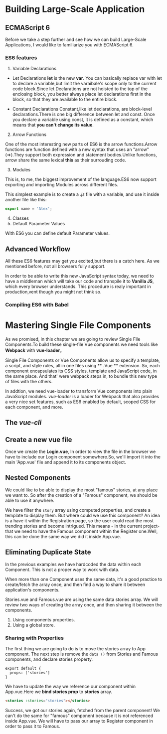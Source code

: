 # Building Large-Scale Application

## ECMAScript 6
Before we take a step further and see how we can build Large-Scale Applications, I would like to familiarize you with ECMAScript 6.

### ES6 features
1. Variable Declarations
- Let Declarations
**let** is the new **var**. You can basically replace var with let to declare a variable,but limit the varaibale's scope only to the current code block.Since let Declarations are not hoisted to the top of the enclosing block, you better always place let declarations first in the block, so that they are available to the entire block.

- Constant Declarations
Constant,like let declarations, are block-level declarations.There is one big difference between let and const. Once you declare a variable using const, it is defined as a constant, which means that **you can't change its value**.

2. Arrow Functions

One of the most interesting new parts of ES6 is the arrow functions.Arrow functions are function defined with a new syntax that uses an "arrow"(=>).They support both expression and statement bodies.Unlike functions, arrow share the same lexical **this** as their surrouding code.

3. Modules

This is, to me, the biggest improvement of the language.ES6 now support exporting and importing Modules across different files.

This simplest example is to create a *.js* file with a variable, and use it inside another file like this:

```js
export name = 'Alex';
```
4. Classes
5. Default Parameter Values

With ES6 you can define default Parameter values.

## Advanced Workflow

All these ES6 features may get you excited,but there is a catch here. As we mentioned before, not all browsers fully support.

In order to be able to write this new JavaScript syntax today, we need to have a middleman which will take our code and transpile it to **Vanilla JS**, which every browser understands. This procedure is realy important in production,vent though you might not think so.

### Compiling ES6 with Babel

# Mastering Single File Components

As we promised, in this chapter we are going to review Single File Components.To build these single-file Vue components we need tools like **Webpack** with **vue-loader**。

Single File Components or Vue Components allow us to specify a template, a script, and style rules, all in one files using ** .Vue ** extension. So, each component encapsulates its CSS styles, template and JavaScript code, in the same place. And that' were webpack steps in, to bundle this new type of files with the others.

In addtion, we need vue-loader to transform Vue components into plain JavaScript modules. *vue-loader* is a loader for Webpack that also provides a very nice set features, such as ES6 enabled by default, scoped CSS for each component, and more.

## The *vue-cli*

## Create a new vue file

Once we create the **Login.vue**, In order to view the file in the browser we have to include our Login component somewhere.So, we'll import it into the main 'App.vue' file and append it to its components object.


## Nested Components

We could like to be able to display the most "famous" stories, at any place we want to. So after the creation of a "Famous" component, we should be able to use it anywhere.

We have filter the `story` array using computed properties, and create a template to display them. But where could we use this component? An idea is a have it within the Registration page, so the user could read the  most trending stories and become intrigued. This means - in the current project-that we need to have the Famous component within the Register one.Well, this can be done the same way we did it inside App.vue.

## Eliminating Duplicate State

In the previous examples we have hardcoded the data within each Component. This is not a proper way to work with data.

When more than one Component uses the same data, it's a good practice to create/fetch the array once, and then find a way to share it between application's components.

Stories.vue and Famous.vue are using the same data stories array. We will review two ways of creating the array once, and then sharing it between the components.

1. Using components properties.
2. Using a global store.

### Sharing with Properties

The first thing we are going to do is to move the stories array to App component.
The next step is remove the `data ()` from Stories and Famous components, and declare stories property.

```JS
export default {
  props: ['stories']
}
```
We have to update the way we reference our component within App.vue.Here we **bind stories prop** to **stories** array.

```HTML
<stories :stories="stories"></stories>
```
Success, we got our stories again, fetched from the parent component! We can't do the same for "famous" component because it is not referenced inside App.vue. We will have to pass our array to Register component in order to pass it to Famous.
